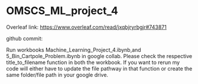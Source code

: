 # OMSCS_ML_project_4
 


Overleaf link: https://www.overleaf.com/read/jxqbjryrbgjr#743871

github commit:  



Run workbooks Machine_Learning_Project_4.ibynb,and 5_Bin_Cartpole_Problem.ibynb in google collab. 
Please check the respective title_to_filename function in both the workbook. If you want to rerun my code will either have to update the file pathway in that function
or create the same folder/file path in your google drive. 

